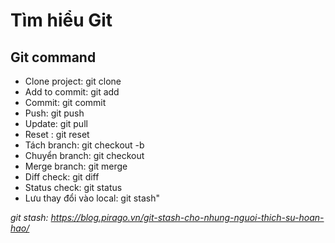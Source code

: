 # Tìm hiểu Git

## Git command

- Clone project: git clone
- Add to commit: git add
- Commit: git commit
- Push: git push
- Update: git pull
- Reset : git reset
- Tách branch: git checkout -b
- Chuyển branch: git checkout 
- Merge branch: git merge
- Diff check: git diff
- Status check: git status
- Lưu thay đổi vào local: git stash"

*git stash: https://blog.pirago.vn/git-stash-cho-nhung-nguoi-thich-su-hoan-hao/*

